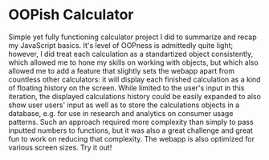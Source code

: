 # OOPish Calculator
Simple yet fully functioning calculator project I did to summarize and recap my JavaScript basics. It's level of OOPness is admittedly quite light; however, I did treat each calculation as a standartized object consistently, which allowed me to hone my skills on working with objects, but which also allowed me to add a feature that slightly sets the webapp apart from countless other calculators: it will display each finished calculation as a kind of floating history on the screen. While limited to the user's input in this iteration, the displayed calculations history could be easily expanded to also show user users' input as well as to store the calculations objects in a database, e.g. for use in research and analytics on consumer usage patterns. Such an approach required more complexity than simply to pass inputted numbers to functions, but it was also a great challenge and great fun to work on reducing that complexity. The webapp is also optimized for various screen sizes. Try it out!